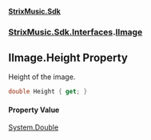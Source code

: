 #### [StrixMusic.Sdk](./index.md 'index')
### [StrixMusic.Sdk.Interfaces](./StrixMusic-Sdk-Interfaces.md 'StrixMusic.Sdk.Interfaces').[IImage](./StrixMusic-Sdk-Interfaces-IImage.md 'StrixMusic.Sdk.Interfaces.IImage')
## IImage.Height Property
Height of the image.  
```csharp
double Height { get; }
```
#### Property Value
[System.Double](https://docs.microsoft.com/en-us/dotnet/api/System.Double 'System.Double')  
